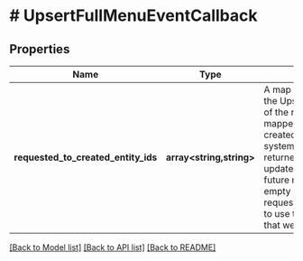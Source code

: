 # # UpsertFullMenuEventCallback

## Properties

Name | Type | Description | Notes
------------ | ------------- | ------------- | -------------
**requested_to_created_entity_ids** | **array<string,string>** | A map for entities created by the Upsert containing the IDs of the requested entities mapped to the IDs of entities created by the request. Our system will use the IDs returned in this map to send updates to these entities in future requests. **NOTE -** A empty map can be used on requestedToCreatedEntityIds to use the same menu IDs that were previously defined. |

[[Back to Model list]](../../README.md#models) [[Back to API list]](../../README.md#endpoints) [[Back to README]](../../README.md)
